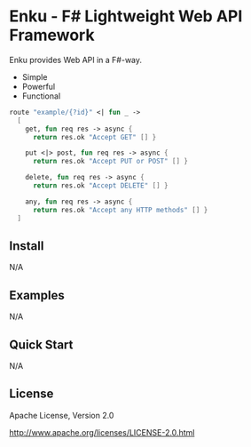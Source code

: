 # Enku - F# Lightweight Web API Framework

Enku provides Web API in a F#-way.

- Simple
- Powerful
- Functional

```fsharp
route "example/{?id}" <| fun _ -> 
  [ 
    get, fun req res -> async {
      return res.ok "Accept GET" [] }

    put <|> post, fun req res -> async {
      return res.ok "Accept PUT or POST" [] }

    delete, fun req res -> async {
      return res.ok "Accept DELETE" [] }

    any, fun req res -> async {
      return res.ok "Accept any HTTP methods" [] }
  ]
```

## Install

N/A

## Examples

N/A

## Quick Start

N/A

## License

Apache License, Version 2.0

http://www.apache.org/licenses/LICENSE-2.0.html